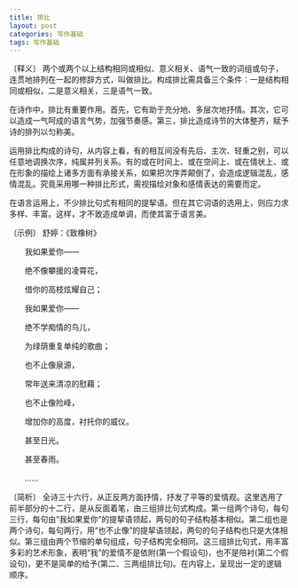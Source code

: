 ```yaml
---
title: 排比
layout: post
categories: 写作基础
tags: 写作基础
---
```


〔释义〕 两个或两个以上结构相同或相似、意义相关、语气一致的词组或句子，连贯地排列在一起的修辞方式，叫做排比。构成排比需具备三个条件：一是结构相同或相似，二是意义相关，三是语气一致。

在诗作中，排比有重要作用。首先，它有助于充分地、多层次地抒情。其次，它可以造成一气呵成的语言气势，加强节奏感。第三，排比造成诗节的大体整齐，赋予诗的排列以匀称美。

运用排比构成的诗句，从内容上看，有的相互间没有先后、主次、轻重之别，可以任意地调换次序，纯属并列关系。有的或在时间上、或在空间上、或在情状上、或在形象的描绘上诸多方面有承接关系，如果把次序弄颠倒了，会造成逻辑混乱，感情混乱。究竟采用哪一种排比形式，需视描绘对象和感情表达的需要而定。

在语言运用上，不少排比句式有相同的提挈语。但在其它词语的选用上，则应力求多样、丰富。这样，才不致造成单调，而使其富于语言美。

〔示例〕 舒婷：《致橡树》

　　我如果爱你——

　　绝不像攀援的凌霄花，

　　借你的高枝炫耀自己；

　　我如果爱你——

　　绝不学痴情的鸟儿，

　　为绿荫重复单纯的歌曲；

　　也不止像泉源，

　　常年送来清凉的慰藉；

　　也不止像险峰，

　　增加你的高度，衬托你的威仪。

　　甚至日光。

　　甚至春雨。

　　……

〔简析〕 全诗三十六行，从正反两方面抒情，抒发了平等的爱情观。这里选用了前半部分的十二行，是从反面着笔，由三组排比句式构成。第一组两个诗句，每句三行，每句由“我如果爱你”的提挈语领起，两句的句子结构基本相似。第二组也是两个诗句，每句两行，用“也不止像”的提挈语领起，两句的句子结构也只是大体相似。第三组由两个节缩的单句组成，句子结构完全相同。这三组排比句式，用丰富多彩的艺术形象，表明“我”的爱情不是依附(第一个假设句)，也不是陪衬(第二个假设句)，更不是简单的给予(第二、三两组排比句)。在内容上，呈现出一定的逻辑顺序。 